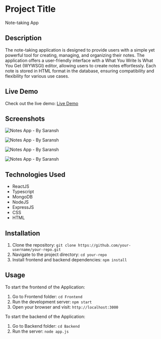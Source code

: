 # Project Title
Note-taking App 

## Description

The note-taking application is designed to provide users with a simple yet powerful tool for creating, managing, and organizing their notes. The application offers a user-friendly interface with a What You Write Is What You Get (WYWSGI) editor, allowing users to create notes effortlessly. Each note is stored in HTML format in the database, ensuring compatibility and flexibility for various use cases.


## Live Demo

Check out the live demo: [Live Demo]()

## Screenshots

![Notes App - By Saransh]()

![Notes App - By Saransh]()

![Notes App - By Saransh]()

![Notes App - By Saransh]()

## Technologies Used

- ReactJS
- Typescript
- MongoDB
- NodeJS
- ExpressJS
- CSS
- HTML

## Installation

1. Clone the repository: `git clone https://github.com/your-username/your-repo.git`
2. Navigate to the project directory: `cd your-repo`
3. Install frontend and backend dependencies: `npm install`

## Usage

To start the frontend of the Application:

1. Go to Frontend folder: `cd Frontend`
2. Run the development server: `npm start`
3. Open your browser and visit: `http://localhost:3000`

To start the backend of the Application:

1. Go to Backend folder: `cd Backend`
2. Run the server: `node app.js` 
    





